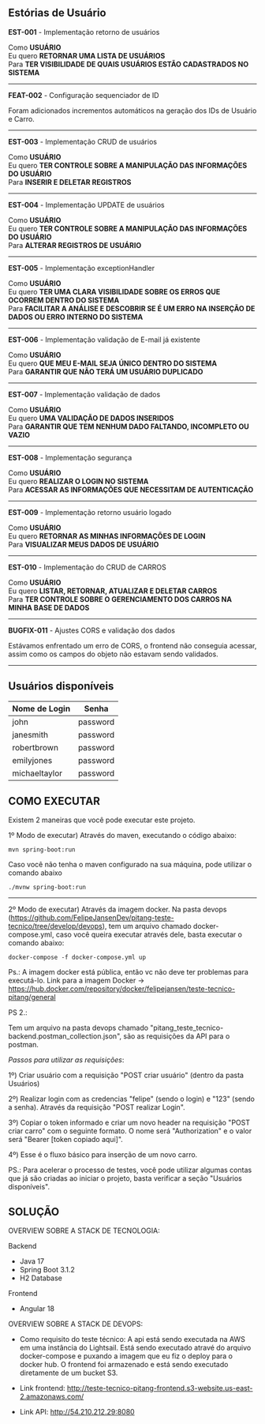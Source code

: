 ## Estórias de Usuário

**EST-001** - Implementação retorno de usuários

Como **USUÁRIO**\
Eu quero **RETORNAR UMA LISTA DE USUÁRIOS** \
Para **TER VISIBILIDADE DE QUAIS USUÁRIOS ESTÃO CADASTRADOS NO SISTEMA**

---

**FEAT-002** - Configuração sequenciador de ID  

Foram adicionados incrementos automáticos na geração dos IDs
de Usuário e Carro.

---

**EST-003** - Implementação CRUD de usuários

Como **USUÁRIO**\
Eu quero **TER CONTROLE SOBRE A MANIPULAÇÃO DAS INFORMAÇÕES DO USUÁRIO** \
Para **INSERIR E DELETAR REGISTROS**

---

**EST-004** - Implementação UPDATE de usuários

Como **USUÁRIO**\
Eu quero **TER CONTROLE SOBRE A MANIPULAÇÃO DAS INFORMAÇÕES DO USUÁRIO** \
Para **ALTERAR REGISTROS DE USUÁRIO**

---

**EST-005** - Implementação exceptionHandler

Como **USUÁRIO**\
Eu quero **TER UMA CLARA VISIBILIDADE SOBRE OS ERROS QUE OCORREM DENTRO DO SISTEMA** \
Para **FACILITAR A ANÁLISE E DESCOBRIR SE É UM ERRO NA INSERÇÃO DE DADOS OU ERRO INTERNO DO SISTEMA**

---

**EST-006** - Implementação validação de E-mail já existente

Como **USUÁRIO**\
Eu quero **QUE MEU E-MAIL SEJA ÚNICO DENTRO DO SISTEMA** \
Para **GARANTIR QUE NÃO TERÁ UM USUÁRIO DUPLICADO**

---

**EST-007** - Implementação validação de dados

Como **USUÁRIO**\
Eu quero **UMA VALIDAÇÃO DE DADOS INSERIDOS** \
Para **GARANTIR QUE TEM NENHUM DADO FALTANDO, INCOMPLETO OU VAZIO**

---

**EST-008** - Implementação segurança

Como **USUÁRIO**\
Eu quero **REALIZAR O LOGIN NO SISTEMA** \
Para **ACESSAR AS INFORMAÇÕES QUE NECESSITAM DE AUTENTICAÇÃO**

---

**EST-009** - Implementação retorno usuário logado

Como **USUÁRIO**\
Eu quero **RETORNAR AS MINHAS INFORMAÇÕES DE LOGIN** \
Para **VISUALIZAR MEUS DADOS DE USUÁRIO**

---

**EST-010** - Implementação do CRUD de CARROS

Como **USUÁRIO**\
Eu quero **LISTAR, RETORNAR, ATUALIZAR E DELETAR CARROS** \
Para **TER CONTROLE SOBRE O GERENCIAMENTO DOS CARROS NA MINHA BASE DE DADOS**

---

**BUGFIX-011** - Ajustes CORS e validação dos dados

Estávamos enfrentado um erro de CORS, o frontend não conseguia acessar, assim como os campos
do objeto não estavam sendo validados.

---

## Usuários disponíveis

| Nome de Login | Senha    |
|---------------|----------|
| john         | password |
| janesmith         | password |
| robertbrown         | password |
| emilyjones         | password |
| michaeltaylor         | password |

## COMO EXECUTAR

Existem 2 maneiras que você pode executar este projeto.

1º Modo de executar) Através do maven, executando o código abaixo:
```
mvn spring-boot:run
```

Caso você não tenha o maven configurado na sua máquina, pode utilizar o comando abaixo

```
./mvnw spring-boot:run
```

---

2º Modo de executar) Através da imagem docker. Na pasta devops (https://github.com/FelipeJansenDev/pitang-teste-tecnico/tree/develop/devops),
tem um arquivo chamado docker-compose.yml, caso você queira executar através dele, basta executar o comando abaixo:
```
docker-compose -f docker-compose.yml up
```
Ps.: A imagem docker está pública, então vc não deve ter problemas para executá-lo. Link para a imagem Docker -> https://hub.docker.com/repository/docker/felipejansen/teste-tecnico-pitang/general

PS 2.: 

Tem um arquivo na pasta devops chamado "pitang_teste_tecnico-backend.postman_collection.json", são as requisições da API
para o postman.

*Passos para utilizar as requisições*:

1º) Criar usuário com a requisição "POST criar usuário" (dentro da pasta Usuários)

2º) Realizar login com as credencias "felipe" (sendo o login) e "123" (sendo a senha). Através da requisição "POST realizar Login".

3º) Copiar o token informado e criar um novo header na requisição "POST criar carro" com o seguinte formato. O nome será "Authorization"
e o valor será "Bearer [token copiado aqui]".

4º) Esse é o fluxo básico para inserção de um novo carro.

PS.: Para acelerar o processo de testes, você pode utilizar algumas contas que já são criadas ao iniciar o projeto, basta verificar
a seção "Usuários disponíveis".

## SOLUÇÃO

OVERVIEW SOBRE A STACK DE TECNOLOGIA:

Backend
- Java 17
- Spring Boot 3.1.2
- H2 Database

Frontend
- Angular 18

OVERVIEW SOBRE A STACK DE DEVOPS:

- Como requisito do teste técnico: A api está sendo executada na AWS em uma instância do Lightsail. 
Está sendo executado atravé do arquivo docker-compose e puxando a imagem que eu fiz o deploy
para o docker hub. O frontend foi armazenado e está sendo executado diretamente de um bucket S3.


- Link frontend: http://teste-tecnico-pitang-frontend.s3-website.us-east-2.amazonaws.com/
- Link API: http://54.210.212.29:8080